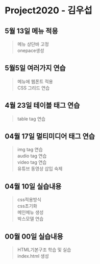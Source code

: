 # Project2020 - 김우섭
## 5월 13일 메뉴 적용
>메뉴 상단바 고정<br>
onepace생성<br>

## 5월5일 여러가지 연습
> 메뉴에 웹폰트 적용 <br>
CSS 그리드 연습 <br>
## 4월 23일 테이블 태그 연습
> table tag 연습 <br>
## 04월 17일 멀티미디어 태그 연습
> img tag 연습 <br>
audio tag 연습 <br>
video tag 연습 <br>
유튜브 동영상 삽입 숙제
## 04월 10일 실습내용
> css적용방식 <br>
css초기화 <br> 
메인메뉴 생성 <br>
박스모델 연습 <br>

## 00월 00일 실습내용
>HTML기본구조 학습 및 실습 <br>
index.html 생성
